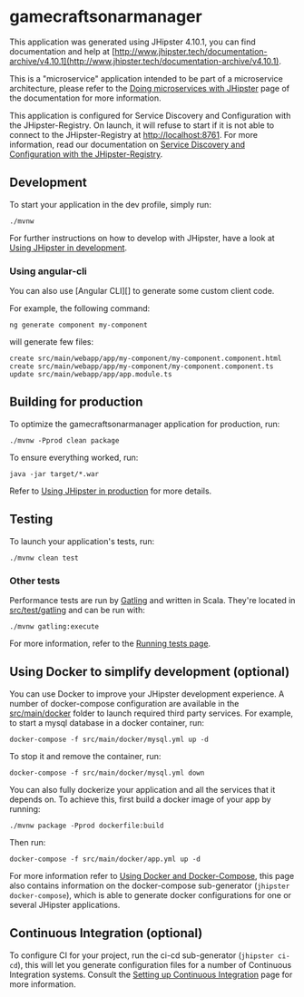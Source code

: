 # gamecraftsonarmanager
This application was generated using JHipster 4.10.1, you can find documentation and help at [http://www.jhipster.tech/documentation-archive/v4.10.1](http://www.jhipster.tech/documentation-archive/v4.10.1).

This is a "microservice" application intended to be part of a microservice architecture, please refer to the [Doing microservices with JHipster][] page of the documentation for more information.

This application is configured for Service Discovery and Configuration with the JHipster-Registry. On launch, it will refuse to start if it is not able to connect to the JHipster-Registry at [http://localhost:8761](http://localhost:8761). For more information, read our documentation on [Service Discovery and Configuration with the JHipster-Registry][].

## Development

To start your application in the dev profile, simply run:

    ./mvnw


For further instructions on how to develop with JHipster, have a look at [Using JHipster in development][].

### Using angular-cli

You can also use [Angular CLI][] to generate some custom client code.

For example, the following command:

    ng generate component my-component

will generate few files:

    create src/main/webapp/app/my-component/my-component.component.html
    create src/main/webapp/app/my-component/my-component.component.ts
    update src/main/webapp/app/app.module.ts


## Building for production

To optimize the gamecraftsonarmanager application for production, run:

    ./mvnw -Pprod clean package

To ensure everything worked, run:

    java -jar target/*.war


Refer to [Using JHipster in production][] for more details.

## Testing

To launch your application's tests, run:

    ./mvnw clean test
### Other tests

Performance tests are run by [Gatling][] and written in Scala. They're located in [src/test/gatling](src/test/gatling) and can be run with:

    ./mvnw gatling:execute

For more information, refer to the [Running tests page][].

## Using Docker to simplify development (optional)

You can use Docker to improve your JHipster development experience. A number of docker-compose configuration are available in the [src/main/docker](src/main/docker) folder to launch required third party services.
For example, to start a mysql database in a docker container, run:

    docker-compose -f src/main/docker/mysql.yml up -d

To stop it and remove the container, run:

    docker-compose -f src/main/docker/mysql.yml down

You can also fully dockerize your application and all the services that it depends on.
To achieve this, first build a docker image of your app by running:

    ./mvnw package -Pprod dockerfile:build

Then run:

    docker-compose -f src/main/docker/app.yml up -d

For more information refer to [Using Docker and Docker-Compose][], this page also contains information on the docker-compose sub-generator (`jhipster docker-compose`), which is able to generate docker configurations for one or several JHipster applications.

## Continuous Integration (optional)

To configure CI for your project, run the ci-cd sub-generator (`jhipster ci-cd`), this will let you generate configuration files for a number of Continuous Integration systems. Consult the [Setting up Continuous Integration][] page for more information.

[JHipster Homepage and latest documentation]: http://www.jhipster.tech
[JHipster 4.10.1 archive]: http://www.jhipster.tech/documentation-archive/v4.10.1
[Doing microservices with JHipster]: http://www.jhipster.tech/documentation-archive/v4.10.1/microservices-architecture/
[Using JHipster in development]: http://www.jhipster.tech/documentation-archive/v4.10.1/development/
[Service Discovery and Configuration with the JHipster-Registry]: http://www.jhipster.tech/documentation-archive/v4.10.1/microservices-architecture/#jhipster-registry
[Using Docker and Docker-Compose]: http://www.jhipster.tech/documentation-archive/v4.10.1/docker-compose
[Using JHipster in production]: http://www.jhipster.tech/documentation-archive/v4.10.1/production/
[Running tests page]: http://www.jhipster.tech/documentation-archive/v4.10.1/running-tests/
[Setting up Continuous Integration]: http://www.jhipster.tech/documentation-archive/v4.10.1/setting-up-ci/

[Gatling]: http://gatling.io/
